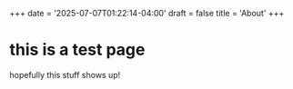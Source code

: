 +++
date = '2025-07-07T01:22:14-04:00'
draft = false
title = 'About'
+++

# this is a test page
hopefully this stuff shows up!
